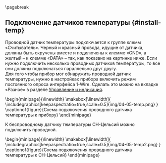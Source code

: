 \pagebreak

## Подключение датчиков температуры {#install-temp}


Проводной датчик температуры подключается к группе клемм «Считыватель». Черный и красный провода, идущие от датчика, должны быть скручены вместе и подключены к клемме «GND», а желтый – к клемме «DATA» – так, как показано на картинке ниже. Если нужно подключить несколько проводных датчиков температуры, то все они должны подключаться параллельно друг другу.   
Для того чтобы прибор мог обнаружить проводной датчик температуры, нужно в настройках прибора включить режим постоянного опроса интерфейса 1-Wire. Сделать это можно на вкладке «Разное» в разделе [Управление и индикация](#control-indication).


\begin{minipage}{\linewidth}
	\makebox[\linewidth]{
 		\includegraphics[keepaspectratio=true,scale=0.5]{img/04-05-temp.png}
 	}
	\captionof{figure}{Схема подключения проводного датчика температуры к прибору}
\end{minipage}

К беспроводному датчику температуры СН-Цельсий можно подключить проводной.

\begin{minipage}{\linewidth}
	\makebox[\linewidth]{
 		\includegraphics[keepaspectratio=true,scale=0.5]{img/04-05-temp2.png}
 	}
	\captionof{figure}{Схема подключения проводного датчика температуры к СН-Цельсий}
\end{minipage}